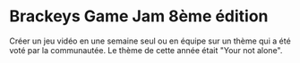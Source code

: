 # Brackeys Game Jam 8ème édition
Créer un jeu vidéo en une semaine seul ou en équipe sur un thème qui a été voté par la communautée.
Le thème de cette année était "Your not alone".
